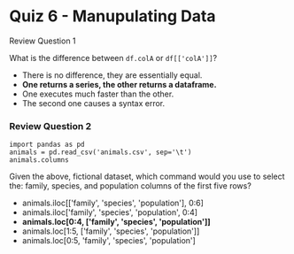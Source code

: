 # Quiz 6 - Manupulating Data

Review Question 1

What is the difference between ```df.colA``` or ```df[['colA']]```?

- There is no difference, they are essentially equal.
- **One returns a series, the other returns a dataframe.**
- One executes much faster than the other.
- The second one causes a syntax error.

### Review Question 2

```
import pandas as pd
animals = pd.read_csv('animals.csv', sep='\t')
animals.columns
```  

Given the above, fictional dataset, which command would you use to select the: family, species, and population columns of the first five rows?

- animals.iloc[['family', 'species', 'population'], 0:6]
- animals.iloc['family', 'species', 'population', 0:4]
- **animals.loc[0:4, ['family', 'species', 'population']]**
- animals.loc[1:5, ['family', 'species', 'population']]
- animals.loc[0:5, 'family', 'species', 'population']